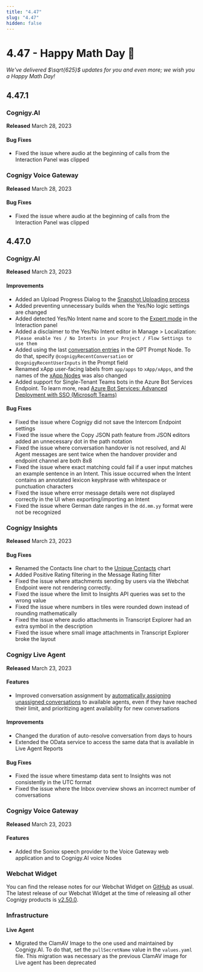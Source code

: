 ```yaml
---
title: "4.47"
slug: "4.47"
hidden: false
---
```


# 4.47 - Happy Math Day 🧮

_We've delivered $\sqrt{625}$ updates for you and even more; we wish you a Happy Math Day!_

## 4.47.1

### Cognigy.AI

**Released** March 28, 2023

#### Bug Fixes

- Fixed the issue where audio at the beginning of calls from the Interaction Panel was clipped

### Cognigy Voice Gateway
**Released** March 28, 2023

#### Bug Fixes

- Fixed the issue where audio at the beginning of calls from the Interaction Panel was clipped

## 4.47.0

### Cognigy.AI

**Released** March 23, 2023

#### Improvements

- Added an Upload Progress Dialog to the [Snapshot Uploading process](../ai/deploy/snapshots.md#upload-a-snapshot)
- Added preventing unnecessary builds when the Yes/No logic settings are changed
- Added detected Yes/No Intent name and score to the [Expert mode](../ai/test/interaction-panel/overview.md#expert-mode) in the Interaction panel
- Added a disclaimer to the Yes/No Intent editor in Manage > Localization: `Please enable Yes / No Intents in your Project / Flow Settings to use them`
- Added using the last [conversation entries](../ai/build/node-reference/service/llm-prompt.md) in the GPT Prompt Node. To do that, specify `@cognigyRecentConversation` or `@cognigyRecentUserInputs` in the Prompt field
- Renamed xApp user-facing labels from `app/apps` to `xApp/xApps`, and the names of the [xApp Nodes](../ai/build/node-reference/xApp/overview.md) was also changed
- Added support for Single-Tenant Teams bots in the Azure Bot Services Endpoint. To learn more, read [Azure Bot Services: Advanced Deployment with SSO (Microsoft Teams)](https://support.cognigy.com/hc/en-us/articles/6417377133596)

#### Bug Fixes

- Fixed the issue where Cognigy did not save the Intercom Endpoint settings
- Fixed the issue where the Copy JSON path feature from JSON editors added an unnecessary dot in the path notation
- Fixed the issue where conversation handover is not resolved, and AI Agent messages are sent twice when the handover provider and endpoint channel are both 8x8
- Fixed the issue where exact matching could fail if a user input matches an example sentence in an Intent. This issue occurred when the Intent contains an annotated lexicon keyphrase with whitespace or punctuation characters
- Fixed the issue where error message details were not displayed correctly in the UI when exporting/importing an Intent 
- Fixed the issue where German date ranges in the `dd.mm.yy` format were not be recognized

### Cognigy Insights

**Released** March 23, 2023

#### Bug Fixes

- Renamed the Contacts line chart to the [Unique Contacts](../insights/reports/engagement.md#unique-contacts) chart
- Added Positive Rating filtering in the Message Rating filter
- Fixed the issue where attachments sending by users via the Webchat Endpoint were not rendering correctly.
- Fixed the issue where the limit to Insights API queries was set to the wrong value
- Fixed the issue where numbers in tiles were rounded down instead of rounding mathematically
- Fixed the issue where audio attachments in Transcript Explorer had an extra symbol in the description
- Fixed the issue where small image attachments in Transcript Explorer broke the layout


### Cognigy Live Agent

**Released** March 23, 2023

#### Features

- Improved conversation assignment by [automatically assigning unassigned conversations](../live-agent/conversation/conversation-routing/automatic-mode.md) to available agents, even if they have reached their limit, and prioritizing agent availability for new conversations

#### Improvements

- Changed the duration of auto-resolve conversation from days to hours
- Extended the OData service to access the same data that is available in Live Agent Reports

#### Bug Fixes

- Fixed the issue where timestamp data sent to Insights was not consistently in the UTC format
- Fixed the issue where the Inbox overview shows an incorrect number of conversations

### Cognigy Voice Gateway

**Released** March 23, 2023

#### Features

- Added the Soniox speech provider to the Voice Gateway web application and to Cognigy.AI voice Nodes

### Webchat Widget

You can find the release notes for our Webchat Widget on [GitHub](https://github.com/Cognigy/WebchatWidget/releases) as usual. The latest release of our Webchat Widget at the time of releasing all other Cognigy products is [v2.50.0](https://github.com/Cognigy/WebchatWidget/releases/tag/v2.50.0).

### Infrastructure

#### Live Agent

- Migrated the ClamAV Image to the one used and maintained by Cognigy.AI. To do that, set the `pullSecretName` value in the `values.yaml` file. This migration was necessary as the previous ClamAV image for Live agent has been deprecated
